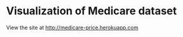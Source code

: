 Visualization of Medicare dataset
============================

View the site at http://medicare-price.herokuapp.com